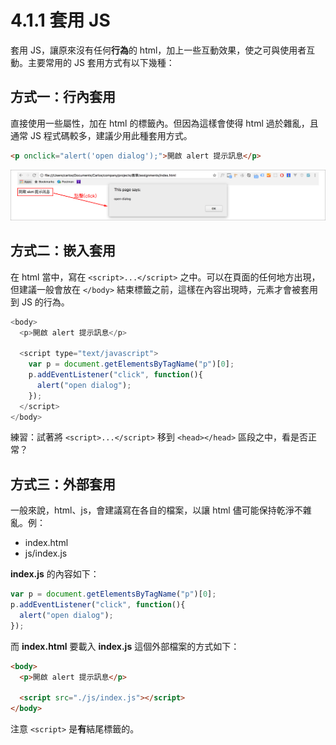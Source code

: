 # 4.1.1 套用 JS

套用 JS，讓原來沒有任何**行為**的 html，加上一些互動效果，使之可與使用者互動。主要常用的 JS 套用方式有以下幾種：

## 方式一：行內套用

直接使用一些屬性，加在 html 的標籤內。但因為這樣會使得 html 過於雜亂，且通常 JS 程式碼較多，建議少用此種套用方式。

```html
<p onclick="alert('open dialog');">開啟 alert 提示訊息</p>
```

![](/assets/js套用.png)

## 方式二：嵌入套用

在 html 當中，寫在 `<script>...</script>` 之中。可以在頁面的任何地方出現，但建議一般會放在 `</body>` 結束標籤之前，這樣在內容出現時，元素才會被套用到 JS 的行為。

```js
<body>
  <p>開啟 alert 提示訊息</p>

  <script type="text/javascript">
    var p = document.getElementsByTagName("p")[0];
    p.addEventListener("click", function(){
      alert("open dialog");
    });
  </script>
</body>
```

練習：試著將 `<script>...</script>` 移到 `<head></head>` 區段之中，看是否正常？

## 方式三：外部套用

一般來說，html、js，會建議寫在各自的檔案，以讓 html 儘可能保持乾淨不雜亂。例：

* index.html
* js/index.js

**index.js** 的內容如下：

```js
var p = document.getElementsByTagName("p")[0];
p.addEventListener("click", function(){
  alert("open dialog");
});
```

而 **index.html** 要載入 **index.js** 這個外部檔案的方式如下：

```html
<body>
  <p>開啟 alert 提示訊息</p>

  <script src="./js/index.js"></script>
</body>
```

注意 `<script>` 是**有**結尾標籤的。

